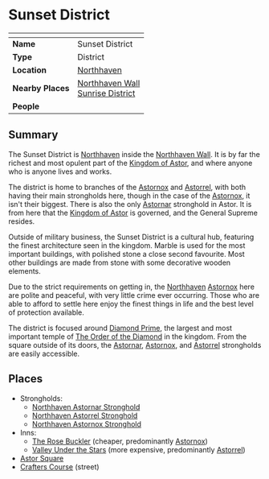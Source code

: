 # Sunset District

| []() | |
| --- | --- |
| **Name** | Sunset District |
| **Type** | District |
| **Location** | [Northhaven](../cities/northhaven.md) |
| **Nearby Places** | [Northhaven Wall](../structures/northhaven-wall.md)<br />[Sunrise District](sunrise-district.md) |
| **People** | |

## Summary

The Sunset District is [Northhaven](../cities/northhaven.md) inside the [Northhaven Wall](../structures/northhaven-wall.md). It is by far the richest and most opulent part of the [Kingdom of Astor](../../civilisations/kingdom-of-astor/README.md), and where anyone who is anyone lives and works.

The district is home to branches of the [Astornox](../../civilisations/kingdom-of-astor/organisations/astornox/README.md) and [Astorrel](../../civilisations/kingdom-of-astor/organisations/astorrel/README.md), with both having their main strongholds here, though in the case of the [Astornox](../../civilisations/kingdom-of-astor/organisations/astornox/README.md), it isn't their biggest. There is also the only [Astornar](../../civilisations/kingdom-of-astor/organisations/astornar.md) stronghold in Astor. It is from here that the [Kingdom of Astor](../../civilisations/kingdom-of-astor/README.md) is governed, and the General Supreme resides.

Outside of military business, the Sunset District is a cultural hub, featuring the finest architecture seen in the kingdom. Marble is used for the most important buildings, with polished stone a close second favourite. Most other buildings are made from stone with some decorative wooden elements.

Due to the strict requirements on getting in, the [Northhaven](../cities/northhaven.md) [Astornox](../../civilisations/kingdom-of-astor/organisations/astornox/README.md) here are polite and peaceful, with very little crime ever occurring. Those who are able to afford to settle here enjoy the finest things in life and the best level of protection available.

The district is focused around [Diamond Prime](../buildings/temples/diamond-prime.md), the largest and most important temple of [The Order of the Diamond](../../gods/the-order-of-the-diamond.md) in the kingdom. From the square outside of its doors, the [Astornar](../../civilisations/kingdom-of-astor/organisations/astornar.md), [Astornox](../../civilisations/kingdom-of-astor/organisations/astornox/README.md), and [Astorrel](../../civilisations/kingdom-of-astor/organisations/astorrel/README.md) strongholds are easily accessible.

## Places

- Strongholds:
  - [Northhaven Astornar Stronghold](../strongholds/northhaven-astornar-stronghold.md)
  - [Northhaven Astorrel Stronghold](../strongholds/northhaven-astorrel-stronghold.md)
  - [Northhaven Astornox Stronghold](../strongholds/northhaven-astornox-stronghold.md)
- Inns:
  - [The Rose Buckler](../buildings/inns-taverns/the-rose-buckler.md) (cheaper, predominantly [Astornox](../../civilisations/kingdom-of-astor/organisations/astornox/README.md))
  - [Valley Under the Stars](../buildings/inns-taverns/valley-under-the-stars.md) (more expensive, predominantly [Astorrel](../../civilisations/kingdom-of-astor/organisations/astorrel/README.md))
- [Astor Square](../structures/astor-square.md)
- [Crafters Course](../streets/crafters-course.md) (street)
